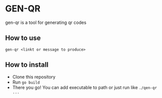 # GEN-QR
gen-qr is a tool for generating qr codes

## How to use
```
gen-qr <linkt or message to produce>
```

## How to install
- Clone this repository
- Run `go build`
- There you go! You can add executable to path or just run like `./qen-qr ...`
